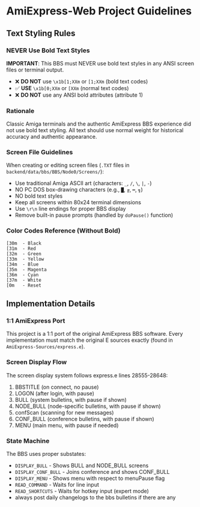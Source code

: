 # AmiExpress-Web Project Guidelines

## Text Styling Rules

### NEVER Use Bold Text Styles
**IMPORTANT**: This BBS must NEVER use bold text styles in any ANSI screen files or terminal output.

- ❌ **DO NOT** use `\x1b[1;XXm` or `[1;XXm` (bold text codes)
- ✅ **USE** `\x1b[0;XXm` or `[XXm` (normal text codes)
- ❌ **DO NOT** use any ANSI bold attributes (attribute 1)

### Rationale
Classic Amiga terminals and the authentic AmiExpress BBS experience did not use bold text styling. All text should use normal weight for historical accuracy and authentic appearance.

### Screen File Guidelines
When creating or editing screen files (`.TXT` files in `backend/data/bbs/BBS/Node0/Screens/`):
- Use traditional Amiga ASCII art (characters: `_`, `/`, `\`, `|`, `-`)
- NO PC DOS box-drawing characters (e.g., `█`, `╔`, `═`, `╗`)
- NO bold text styles
- Keep all screens within 80x24 terminal dimensions
- Use `\r\n` line endings for proper BBS display
- Remove built-in pause prompts (handled by `doPause()` function)

### Color Codes Reference (Without Bold)
```
[30m  - Black
[31m  - Red
[32m  - Green
[33m  - Yellow
[34m  - Blue
[35m  - Magenta
[36m  - Cyan
[37m  - White
[0m   - Reset
```

## Implementation Details

### 1:1 AmiExpress Port
This project is a 1:1 port of the original AmiExpress BBS software. Every implementation must match the original E sources exactly (found in `AmiExpress-Sources/express.e`).

### Screen Display Flow
The screen display system follows express.e lines 28555-28648:
1. BBSTITLE (on connect, no pause)
2. LOGON (after login, with pause)
3. BULL (system bulletins, with pause if shown)
4. NODE_BULL (node-specific bulletins, with pause if shown)
5. confScan (scanning for new messages)
6. CONF_BULL (conference bulletins, with pause if shown)
7. MENU (main menu, with pause if needed)

### State Machine
The BBS uses proper substates:
- `DISPLAY_BULL` - Shows BULL and NODE_BULL screens
- `DISPLAY_CONF_BULL` - Joins conference and shows CONF_BULL
- `DISPLAY_MENU` - Shows menu with respect to menuPause flag
- `READ_COMMAND` - Waits for line input
- `READ_SHORTCUTS` - Waits for hotkey input (expert mode)
- always post daily changelogs to the bbs bulletins if there are any